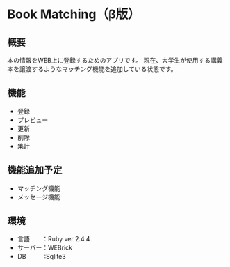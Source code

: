 Book Matching（β版）
====

## 概要
本の情報をWEB上に登録するためのアプリです。
現在、大学生が使用する講義本を譲渡するようなマッチング機能を追加している状態です。

## 機能
- 登録 
- プレビュー
- 更新
- 削除
- 集計

## 機能追加予定
- マッチング機能
- メッセージ機能

## 環境
- 言語　　：Ruby ver 2.4.4
- サーバー：WEBrick
- DB　　　:Sqlite3
